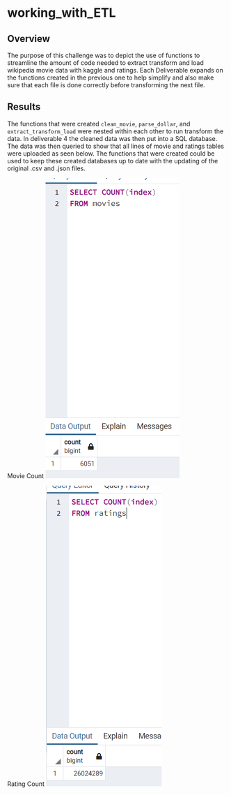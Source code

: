 # working_with_ETL

## Overview

The purpose of this challenge was to depict the use of functions to streamline the amount of code needed to extract transform and load wikipedia movie data with kaggle and ratings. Each Deliverable expands on the functions created in the previous one to help simplify and also make sure that each file is done correctly before transforming the next file.

## Results

The functions that were created `clean_movie`, `parse_dollar`, and `extract_transform_load` were nested within each other to run transform the data. In deliverable 4 the cleaned data was then put into a SQL database. The data was then queried to show that all lines of movie and ratings tables were uploaded as seen below. The functions that were created could be used to keep these created databases up to date with the updating of the original .csv and .json files.

Movie Count
![Movies_data](https://github.com/drewabramo12/working_with_ETL/blob/main/Resources/movies_query.PNG)

Rating Count
![Rating_data](https://github.com/drewabramo12/working_with_ETL/blob/main/Resources/ratings_query.PNG)